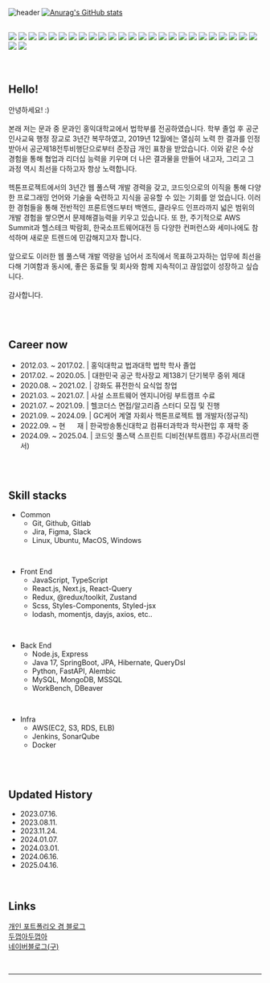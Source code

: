 ![header](https://capsule-render.vercel.app/api?type=waving&color=timeGradient%&height=400&section=header&text=FullStack😈BasilryKim&fontSize=70)
[![Anurag's GitHub stats](https://github-readme-stats.vercel.app/api?username=basilry&show_icons=true&count_private=true&hide=issues,contribs&theme=tokyonight)](https://github.com/basilry/)

<br />
<!-- Frontend & Language -->
<div>
  <img src="https://img.shields.io/badge/JavaScript-F7DF1E?style=for-the-badge&logo=javascript&logoColor=black" />
  <img src="https://img.shields.io/badge/TypeScript-3178C6?style=for-the-badge&logo=typescript&logoColor=white" />
  <img src="https://img.shields.io/badge/React-61DAFB?style=for-the-badge&logo=react&logoColor=black" />
  <img src="https://img.shields.io/badge/Next.js-000000?style=for-the-badge&logo=next.js&logoColor=white" />
  <img src="https://img.shields.io/badge/SCSS-CC6699?style=for-the-badge&logo=sass&logoColor=white" />
  <img src="https://img.shields.io/badge/Styled--components-DB7093?style=for-the-badge&logo=styled-components&logoColor=white" />
  <img src="https://img.shields.io/badge/Emotion-C76FFF?style=for-the-badge&logo=emotion&logoColor=white" />
  <!-- State Management & API -->
  <img src="https://img.shields.io/badge/Zustand-FF9E0F?style=for-the-badge&logoColor=white" />
  <img src="https://img.shields.io/badge/Redux-764ABC?style=for-the-badge&logo=redux&logoColor=white" />
  <img src="https://img.shields.io/badge/Axios-5A29E4?style=for-the-badge&logo=axios&logoColor=white" />
  <!-- Back-End -->
  <img src="https://img.shields.io/badge/Node.js-339933?style=for-the-badge&logo=node.js&logoColor=white" />
  <img src="https://img.shields.io/badge/Express-000000?style=for-the-badge&logo=express&logoColor=white" />
  <img src="https://img.shields.io/badge/java-%23ED8B00?style=for-the-badge&logo=openjdk&logoColor=white" />
  <img src="https://img.shields.io/badge/SpringBoot-6DB33F?style=for-the-badge&logo=spring-boot&logoColor=white" />
  <img src="https://img.shields.io/badge/JPA-59666C?style=for-the-badge" />
  <img src="https://img.shields.io/badge/Hibernate-59666C?style=for-the-badge&logo=hibernate&logoColor=white" />
  <img src="https://img.shields.io/badge/QueryDSL-009688?style=for-the-badge" />
  <img src="https://img.shields.io/badge/Python-3776AB?style=for-the-badge&logo=python&logoColor=white" />
  <img src="https://img.shields.io/badge/FastAPI-009688?style=for-the-badge&logo=fastapi&logoColor=white" />
  <img src="https://img.shields.io/badge/Alembic-000000?style=for-the-badge" />
  <!-- Infra -->
  <img src="https://img.shields.io/badge/AWS EC2-FF9900?style=for-the-badge&logo=amazon-ec2&logoColor=white" />
  <img src="https://img.shields.io/badge/AWS S3-569A31?style=for-the-badge&logo=amazon-s3&logoColor=white" />
  <img src="https://img.shields.io/badge/AWS RDS-527FFF?style=for-the-badge&logo=amazon-rds&logoColor=white" />
  <img src="https://img.shields.io/badge/ELB-232F3E?style=for-the-badge&logo=amazon-aws&logoColor=white" />
  <img src="https://img.shields.io/badge/Jenkins-D24939?style=for-the-badge&logo=jenkins&logoColor=white" />
  <img src="https://img.shields.io/badge/SonarQube-4E9BCD?style=for-the-badge&logo=sonarqube&logoColor=white" />
  <img src="https://img.shields.io/badge/Docker-2496ED?style=for-the-badge&logo=docker&logoColor=white" />
</div>
<br />
<br />


## Hello!
안녕하세요! :)
<br/>
<br/>
본래 저는 문과 중 문과인 홍익대학교에서 법학부를 전공하였습니다. 학부 졸업 후 공군 인사교육 행정 장교로 3년간 복무하였고, 2019년 12월에는 열심히 노력
한 결과를 인정받아서 공군제18전투비행단으로부터 준장급 개인 표창을 받았습니다. 이와 같은 수상 경험을 통해 협업과 리더십 능력을 키우며 더 나은 결과물을
만들어 내고자, 그리고 그 과정 역시 최선을 다하고자 항상 노력합니다.
<br/>
<br/>
헥톤프로젝트에서의 3년간 웹 풀스택 개발 경력을 갖고, 코드잇으로의 이직을 통해 다양한 프로그래밍 언어와 기술을 숙련하고 지식을 공유할 수 있는 기회를 얻
었습니다. 이러한 경험들을 통해 전반적인 프론트엔드부터 백엔드, 클라우드 인프라까지 넓은 범위의 개발 경험을 쌓으면서 문제해결능력을 키우고 있습니다. 또
한, 주기적으로 AWS Summit과 헬스테크 박람회, 한국소프트웨어대전 등 다양한 컨퍼런스와 세미나에도 참석하며 새로운 트렌드에 민감해지고자 합니다.
<br/>
<br/>
앞으로도 이러한 웹 풀스택 개발 역량을 넘어서 조직에서 목표하고자하는 업무에 최선을 다해 기여함과 동시에, 좋은 동료들 및 회사와 함께 지속적이고 끊임없이
성장하고 싶습니다.
<br/>
<br/>
감사합니다.


<br />
<br />


## Career now

- 2012.03. ~ 2017.02. | 홍익대학교 법과대학 법학 학사 졸업
- 2017.02. ~ 2020.05. | 대한민국 공군 학사장교 제138기 단기복무 중위 제대
- 2020.08. ~ 2021.02. | 강화도 퓨전한식 요식업 창업
- 2021.03. ~ 2021.07. | 사설 소프트웨어 엔지니어링 부트캠프 수료
- 2021.07. ~ 2021.09. | 헬코더스 면접/알고리즘 스터디 모집 및 진행
- 2021.09. ~ 2024.09. | GC케어 계열 자회사 헥톤프로젝트 웹 개발자(정규직)
- 2022.09. ~ 현&nbsp;&nbsp;&nbsp;&nbsp;&nbsp;&nbsp;재 | 한국방송통신대학교 컴퓨터과학과 학사편입 후 재학 중
- 2024.09. ~ 2025.04. | 코드잇 풀스택 스프린트 디비전(부트캠프) 주강사(프리랜서)


<br />
<br />


## Skill stacks

- Common
  - Git, Github, Gitlab
  - Jira, Figma, Slack
  - Linux, Ubuntu, MacOS, Windows

<br />

- Front End
  - JavaScript, TypeScript
  - React.js, Next.js, React-Query
  - Redux, @redux/toolkit, Zustand
  - Scss, Styles-Components, Styled-jsx
  - lodash, momentjs, dayjs, axios, etc..

<br />

- Back End
  - Node.js, Express
  - Java 17, SpringBoot, JPA, Hibernate, QueryDsl
  - Python, FastAPI, Alembic
  - MySQL, MongoDB, MSSQL
  - WorkBench, DBeaver
 
<br />

- Infra
  - AWS(EC2, S3, RDS, ELB)
  - Jenkins, SonarQube
  - Docker


<br />
<br />


## Updated History

- 2023.07.16.
- 2023.08.11.
- 2023.11.24.
- 2024.01.07.
- 2024.03.01.
- 2024.06.16.
- 2025.04.16.

<br />

## Links

[개인 포트폴리오 겸 블로그](https://basilry.kim)
<br />
[두껍아두껍아](https://toadx2.com)
<br />
[네이버블로그(구)](https://blog.naver.com/basilry)

<br />

---


